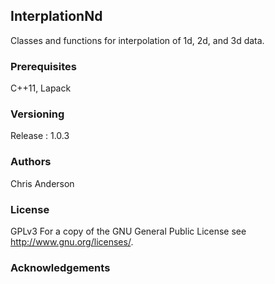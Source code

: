 ## InterplationNd
Classes and functions for interpolation of 1d, 2d, and 3d data.
### Prerequisites
C++11, Lapack
### Versioning
Release : 1.0.3
### Authors
Chris Anderson
### License
GPLv3  For a copy of the GNU General Public License see <http://www.gnu.org/licenses/>.
### Acknowledgements









